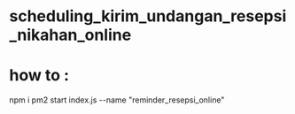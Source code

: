 # scheduling_kirim_undangan_resepsi_nikahan_online

# how to :

npm i 
pm2 start index.js --name "reminder_resepsi_online" 
